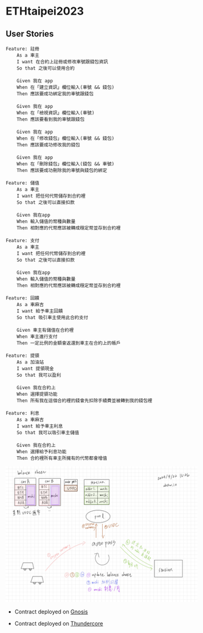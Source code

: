 # ETHtaipei2023


## User Stories

```
Feature: 註冊
    As a 車主
    I want 在合約上註冊或修改車號跟錢包資訊
    So that 之後可以使用合約

    Given 我在 app
    When 在「建立資訊」欄位輸入(車號 && 錢包)
    Then 應該要成功綁定我的車號跟錢包

    Given 我在 app
    When 在「檢視資訊」欄位輸入(車號)
    Then 應該要看到我的車號跟錢包

    Given 我在 app
    When 在「修改錢包」欄位輸入(車號 && 錢包)
    Then 應該要成功修改我的錢包

    Given 我在 app
    When 在「刪除錢包」欄位輸入(錢包 && 車號)
    Then 應該要成功刪除我的車號與錢包的綁定

Feature: 儲值
    As a 車主
    I want 把任何代幣儲存到合約裡
    So that 之後可以直接扣款

    Given 我在app
    When 輸入儲值的幣種與數量
    Then 相對應的代幣應該被轉成穩定幣並存到合約裡

Feature: 支付
    As a 車主
    I want 把任何代幣儲存到合約裡
    So that 之後可以直接扣款

    Given 我在app
    When 輸入儲值的幣種與數量
    Then 相對應的代幣應該被轉成穩定幣並存到合約裡

Feature: 回饋
    As a 車麻吉
    I want 給予車主回饋
    So that 吸引車主使用此合約支付

    Given 車主有儲值在合約裡
    When 車主進行支付
    Then 一定比例的金額會返還到車主在合約上的帳戶

Feature: 提領
    As a 加油站
    I want 提領現金
    So that 我可以盈利

    Given 我在合約上
    When 選擇提領功能
    Then 所有我在這個合約裡的錢會先扣除手續費並被轉到我的錢包裡

Feature: 利息
    As a 車麻吉
    I want 給予車主利息
    So that 我可以吸引車主儲值

    Given 我在合約上
    When 選擇給予利息功能
    Then 合約裡所有車主所擁有的代幣都會增值
```

![System Design](./system%20design.jpg)


- Contract deployed on [Gnosis](https://blockscout.chiadochain.net/address/0x5cb45Ea44a1B649687489532c6b6065bbe6405aD)

- Contract deployed on [Thundercore](https://viewblock.io/thundercore/address/0xa4ae2bf25fb5b92d69c1b7f8e43f3d0c3555ca79)
